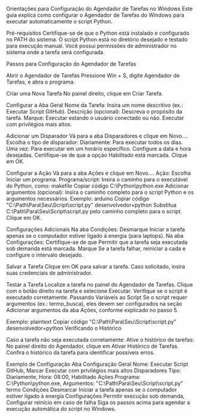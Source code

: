 Orientações para Configuração do Agendador de Tarefas no Windows
Este guia explica como configurar o Agendador de Tarefas do Windows para executar automaticamente o script Python.

Pré-requisitos
Certifique-se de que o Python está instalado e configurado no PATH do sistema.
O script Python está no diretório desejado e testado para execução manual.
Você possui permissões de administrador no sistema onde a tarefa será configurada.

Passos para Configuração do Agendador de Tarefas

Abrir o Agendador de Tarefas
Pressione Win + S, digite Agendador de Tarefas, e abra o programa.

Criar uma Nova Tarefa
No painel direito, clique em Criar Tarefa.

Configurar a Aba Geral
Nome da Tarefa: Insira um nome descritivo (ex.: Executar Script GitHub).
Descrição (opcional): Descreva o propósito da tarefa.
Marque:
Executar estando o usuário conectado ou não.
Executar com privilégios mais altos.

Adicionar um Disparador
Vá para a aba Disparadores e clique em Novo....
Escolha o tipo de disparador:
Diariamente: Para executar todos os dias.
Uma vez: Para executar em um horário específico.
Configure a data e hora desejadas.
Certifique-se de que a opção Habilitado está marcada.
Clique em OK.

Configurar a Ação
Vá para a aba Ações e clique em Novo....
Ação: Escolha Iniciar um programa.
Programa/script: Insira o caminho para o executável do Python, como:
makefile
Copiar código
C:\Python\python.exe
Adicionar argumentos (opcional): Insira o caminho completo para o script Python e os argumentos necessários. Exemplo:
arduino
Copiar código
"C:\Path\Para\Seu\Script\script.py" desenvolvedor+python
Substitua C:\Path\Para\Seu\Script\script.py pelo caminho completo para o script.
Clique em OK.

Configurações Adicionais
Na aba Condições:
Desmarque Iniciar a tarefa apenas se o computador estiver ligado à energia (para laptops).
Na aba Configurações:
Certifique-se de que Permitir que a tarefa seja executada sob demanda está marcada.
Marque Se a tarefa falhar, reiniciar a cada e configure o intervalo desejado.

Salvar a Tarefa
Clique em OK para salvar a tarefa.
Caso solicitado, insira suas credenciais de administrador.

Testar a Tarefa
Localize a tarefa no painel do Agendador de Tarefas.
Clique com o botão direito na tarefa e selecione Executar.
Verifique se o script é executado corretamente.
Passando Variáveis ao Script
Se o script requer argumentos (ex.: termo_busca), eles devem ser configurados na seção Adicionar argumentos da aba Ações, conforme explicado no passo 5.

Exemplo:
plaintext
Copiar código
"C:\Path\Para\Seu\Script\script.py" desenvolvedor+python
Verificando o Histórico

Caso a tarefa não seja executada corretamente:
Ative o histórico de tarefas:
No painel direito do Agendador, clique em Ativar Histórico de Tarefas.
Confira o histórico da tarefa para identificar possíveis erros.

Exemplo de Configuração
Aba	Configuração
Geral	Nome: Executar Script GitHub, Marcar Executar com privilégios mais altos
Disparadores	Tipo: Diariamente, Hora: 08:00, Habilitado
Ações	Programa: C:\Python\python.exe, Argumentos: "C:\Path\Para\Seu\Script\script.py" termo
Condições	Desmarcar Iniciar a tarefa apenas se o computador estiver ligado à energia
Configurações	Permitir execução sob demanda, Configurar reinício em caso de falha
Siga os passos acima para agendar a execução automática do script no Windows.
